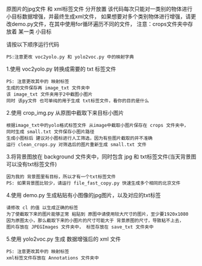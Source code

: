 原图片的jpg文件 和 xml标签文件 分开放置
该代码每次只能对一类别的物体进行小目标数据增强，并最终生成xml文件，
如果想要对多个类别物体进行增强，请更改demo.py文件，在其中使用for循环遍历不同的文件，
    注意：crops文件夹中存放着 某一类 小目标

请按以下顺序运行代码

    PS:注意更改 voc2yolo.py 和 yolo2voc.py 中的映射字典


1.使用 voc2yolo.py 转换成需要的 txt 标签文件

    PS: 注意更改其中的 映射标签
    生成的文件保存再 image_txt 文件夹中
    该 image_txt 文件夹用于2中截图小图片
    同时 该py文件 也可单纯的用于生成 txt标签文件，看你的目的是什么
    
2.使用 crop_img.py 从原图中截取下来目标小图片

    根据image_txt中的yolo格式标签文件 从image中截取小图片保存在 crops 文件夹中，
    同时生成 small.txt 文件保存小图片路径
    生成小图标后 建议对小图标进行人工筛选，因为有些图片截取的并不准确
    运行 clean_crops.py 对筛选后的图片重新生成 small.txt 文件
    
3.将背景图放在 background 文件夹中，同时包含 jpg 和 txt标签文件(当天背景图可以没有txt标签文件)
    
    因为我的 背景图里有目标，所以才有一个txt标签文件
    PS: 如果背景图比较少，请运行 file_fast_copy.py 快速生成多个相同的北京文件

4.使用 demo.py 生成粘贴有小图像的jpg图片，以及对应的txt标签

    请修改 cl 的值 以生成正确的标签
    为了使截取下来的图片能够正常 粘贴到 原图中请使用较大尺寸的图片，至少要1920x1080
    因为原图太小，那么截取下来的小图片的尺寸可能大于 背景原图的尺寸，导致粘不上去，    
    图片存放在 JPEGImages 文件夹中， 标签存放在 save_txt 文件夹中
    
5.使用 yolo2voc.py 生成 数据增强后的 xml 文件

    PS: 注意更改其中的 映射标签
    xml标签文件存放在 Annotations 文件夹中